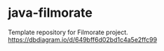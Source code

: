 # java-filmorate
Template repository for Filmorate project.
https://dbdiagram.io/d/649bff6d02bd1c4a5e2ffc99
